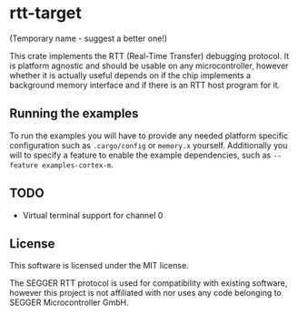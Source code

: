 # rtt-target

(Temporary name - suggest a better one!)

This crate implements the RTT (Real-Time Transfer) debugging protocol. It is platform agnostic and
should be usable on any microcontroller, however whether it is actually useful depends on if the
chip implements a background memory interface and if there is an RTT host program for it.

## Running the examples

To run the examples you will have to provide any needed platform specific configuration such as
`.cargo/config` or `memory.x` yourself. Additionally you will to specify a feature to enable the
example dependencies, such as `--feature examples-cortex-m`.

## TODO

- Virtual terminal support for channel 0

## License

This software is licensed under the MIT license.

The SEGGER RTT protocol is used for compatibility with existing software, however this project is
not affiliated with nor uses any code belonging to SEGGER Microcontroller GmbH.
